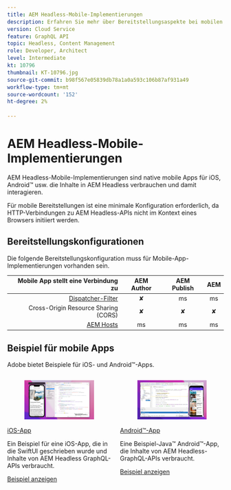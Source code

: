 ```yaml
---
title: AEM Headless-Mobile-Implementierungen
description: Erfahren Sie mehr über Bereitstellungsaspekte bei mobilen AEM Headless-Implementierungen.
version: Cloud Service
feature: GraphQL API
topic: Headless, Content Management
role: Developer, Architect
level: Intermediate
kt: 10796
thumbnail: KT-10796.jpg
source-git-commit: b98f567e05839db78a1a0a593c106b87af931a49
workflow-type: tm+mt
source-wordcount: '152'
ht-degree: 2%

---
```



# AEM Headless-Mobile-Implementierungen

AEM Headless-Mobile-Implementierungen sind native mobile Apps für iOS, Android™ usw. die Inhalte in AEM Headless verbrauchen und damit interagieren.

Für mobile Bereitstellungen ist eine minimale Konfiguration erforderlich, da HTTP-Verbindungen zu AEM Headless-APIs nicht im Kontext eines Browsers initiiert werden.

## Bereitstellungskonfigurationen

Die folgende Bereitstellungskonfiguration muss für Mobile-App-Implementierungen vorhanden sein.

| Mobile App stellt eine Verbindung zu | AEM Author | AEM Publish | AEM |
|---------------------------------------------------:|:----------:|:-----------:|:-----------:|
| [Dispatcher-Filter](./configurations/dispatcher-filters.md) | ✘ | ms | ms |
| Cross-Origin Resource Sharing (CORS) | ✘ | ✘ | ✘ |
| [AEM Hosts](./configurations/aem-hosts.md) | ms | ms | ms |

## Beispiel für mobile Apps

Adobe bietet Beispiele für iOS- und Android™-Apps.

<div class="columns is-multiline">
    <!-- iOS app -->
    <div class="column is-half-tablet is-half-desktop is-one-third-widescreen" aria-label="iOS app" tabindex="0">
       <div class="card">
           <div class="card-image">
               <figure class="image is-16by9">
                   <a href="../example-apps/ios-swiftui-app.md" title="iOS-App" tabindex="-1">
                       <img class="is-bordered-r-small" src="../example-apps/assets/ios-swiftui-app/ios-app-card.png" alt="iOS-App">
                   </a>
               </figure>
           </div>
           <div class="card-content is-padded-small">
               <div class="content">
                   <p class="headline is-size-6 has-text-weight-bold"><a href="../example-apps/ios-swiftui-app.md" title="iOS-App">iOS-App</a></p>
                   <p class="is-size-6">Ein Beispiel für eine iOS-App, die in die SwiftUI geschrieben wurde und Inhalte von AEM Headless GraphQL-APIs verbraucht.</p>
                   <a href="../example-apps/ios-swiftui-app.md" class="spectrum-Button spectrum-Button--outline spectrum-Button--primary spectrum-Button--sizeM">
                       <span class="spectrum-Button-label has-no-wrap has-text-weight-bold">Beispiel anzeigen</span>
                   </a>
               </div>
           </div>
       </div>
    </div>
    <!-- Android app -->
    <div class="column is-half-tablet is-half-desktop is-one-third-widescreen" aria-label="Android app" tabindex="0">
       <div class="card">
           <div class="card-image">
               <figure class="image is-16by9">
                   <a href="../example-apps/android-app.md" title="Android™-App" tabindex="-1">
                       <img class="is-bordered-r-small" src="../example-apps/assets/android-java-app/android-app-card.png" alt="Android-App">
                   </a>
               </figure>
           </div>
           <div class="card-content is-padded-small">
               <div class="content">
                   <p class="headline is-size-6 has-text-weight-bold"><a href="../example-apps/android-app.md" title="Android™-App">Android™-App</a></p>
                   <p class="is-size-6">Eine Beispiel-Java™ Android™-App, die Inhalte von AEM Headless-GraphQL-APIs verbraucht.</p>
                   <a href="../example-apps/android-app.md" class="spectrum-Button spectrum-Button--outline spectrum-Button--primary spectrum-Button--sizeM">
                       <span class="spectrum-Button-label has-no-wrap has-text-weight-bold">Beispiel anzeigen</span>
                   </a>
               </div>
           </div>
       </div>
    </div>
</div>


